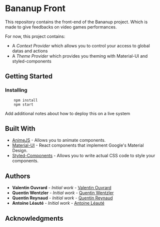 # Bananup Front

This repository contains the front-end of the Bananup project. Which is made
to give feedbacks on video games performances.

For now, this project contains:

- A *Context Provider* which allows you to control your access to global datas and actions
- A *Theme Provider* which provides you theming with Material-UI and styled-components

## Getting Started

### Installing

```
    npm install
    npm start
```

Add additional notes about how to deploy this on a live system

## Built With

* [AnimeJS](https://animejs.com) - Allows you to animate components.
* [Material-UI](https://material-ui.com) - React components that implement Google's Material Design.
* [Styled-Components](https://www.styled-components.com) - Allows you to write actual CSS code to style your components.

## Authors

* **Valentin Ouvrard** - *Initial work* - [Valentin Ouvrard](https://gitlab.com/Valentin.ouvrard)
* **Quentin Wentzler** - *Initial work* - [Quentin Wentzler](https://gitlab.com/quiwin)
* **Quentin Reynaud** - *Initial work* - [Quentin Reynaud](https://gitlab.com/quent4218)
* **Antoine Léauté** - *Initial work* - [Antoine Léauté](https://gitlab.com/leot78)

## Acknowledgments

